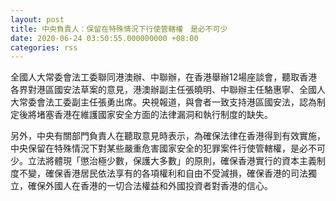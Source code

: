 ```yaml
---
layout: post
title: 中央負責人：保留在特殊情況下行使管轄權　是必不可少
date: 2020-06-24 03:50:55.000000000 +08:00
categories: rss
---
```


全國人大常委會法工委聯同港澳辦、中聯辦，在香港舉辦12場座談會，聽取香港各界對港區國安法草案的意見，港澳辦副主任張曉明、中聯辦主任駱惠寧、全國人大常委會法工委副主任張勇出席。央視報道，與會者一致支持港區國安法，認為制定後將堵塞香港在維護國家安全方面的法律漏洞和執行制度的缺失。

另外，中央有關部門負責人在聽取意見時表示，為確保法律在香港得到有效實施，中央保留在特殊情況下對某些嚴重危害國家安全的犯罪案件行使管轄權，是必不可少。立法將體現「懲治極少數，保護大多數」的原則，確保香港實行的資本主義制度不變，確保香港居民依法享有的各項權利和自由不受減損，確保香港的司法獨立，確保外國人在香港的一切合法權益和外國投資者對香港的信心。
